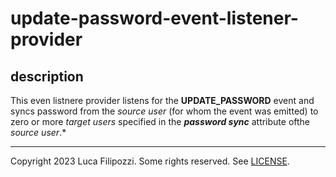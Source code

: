 # update-password-event-listener-provider

## description

This even listnere provider listens for the **UPDATE_PASSWORD** event and syncs password from the *source user* (for
whom the event was emitted) to zero or more *target users* specified in the ***password sync*** attribute ofthe *source
user*.*

---
Copyright 2023 Luca Filipozzi. Some rights reserved. See [LICENSE][license].

[license]: https://github.com/LucaFilipozzi/keycloak-extensions/blob/main/LICENSE.md
